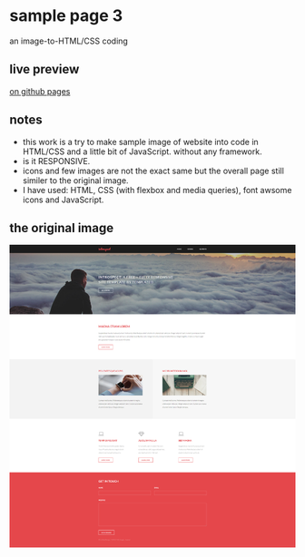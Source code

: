 # sample page 3

an image-to-HTML/CSS coding

## live preview

[on github pages](https://watheqalshowaiter.github.io/sample_page3/index.html)

## notes

- this work is a try to make sample image of website into code in HTML/CSS and a little bit of JavaScript. without any framework.
- is it RESPONSIVE.
- icons and few images are not the exact same but the overall page still similer to the original image.
- I have used: HTML, CSS (with flexbox and media queries), font awsome icons and JavaScript.

## the original image
![the origin image](./images/whole_page_to_convert.png)
